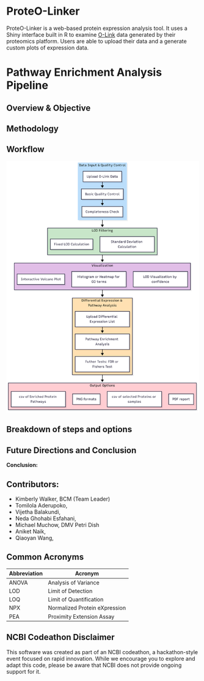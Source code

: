 # ProteO-Linker
ProteO-Linker is a web-based protein expression analysis tool. It uses a Shiny interface built in R to examine [O-Link](https://olink.com/) data generated by their proteomics platform. Users are able to upload their data and a generate custom plots of expression data.

# Pathway Enrichment Analysis Pipeline

## Overview & Objective
## Methodology

## Workflow
![Flowchart](Diagram_color_v3.png)

## Breakdown of steps and options

## Future Directions and Conclusion

**Conclusion:**

## Contributors: 

- Kimberly Walker, BCM (Team Leader)
- Tomilola Aderupoko,
- Vijetha Balakundi,
- Neda Ghohabi Esfahani,  
- Michael Muchow, DMV Petri Dish
- Aniket Naik, 
- Qiaoyan Wang, 

## Common Acronyms
Abbreviation  | Acronym
------------- | -------------
ANOVA  | Analysis of Variance
LOD | Limit of Detection
LOQ | Limit of Quantification
NPX | Normalized Protein eXpression
PEA | Proximity Extension Assay 

## NCBI Codeathon Disclaimer
This software was created as part of an NCBI codeathon, a hackathon-style event focused on rapid innovation. While we encourage you to explore and adapt this code, please be aware that NCBI does not provide ongoing support for it.
